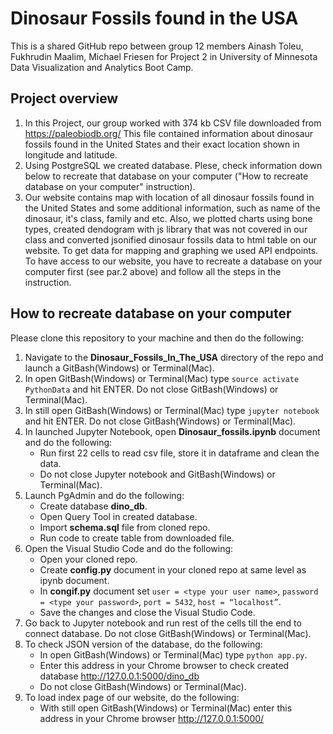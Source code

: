 # Dinosaur Fossils found in the USA
This is a shared GitHub repo between group 12 members Ainash Toleu, Fukhrudin Maalim, Michael Friesen for Project 2 in University of Minnesota Data Visualization and Analytics Boot Camp.

## Project overview
1. In this Project, our group worked with 374 kb CSV file downloaded from https://paleobiodb.org/ This file contained information about dinosaur fossils found in the United States and their exact location shown in longitude and latitude.
1. Using PostgreSQL we created database. Plese, check information down below to recreate that database on your computer ("How to recreate database on your computer" instruction).
1.  Our website contains map with location of all dinosaur fossils found in the United States and some additional information, such as name of the dinosaur, it's class, family and etc. Also, we plotted charts using bone types, created dendogram with js library that was not covered in our class and converted jsonified dinosaur fossils data to html table on our website. To get data for mapping and graphing we used API endpoints. To have access to our website, you have to recreate a database on your computer first (see par.2 above) and follow all the steps in the instruction.

## How to recreate database on your computer

Please clone this repository to your machine and then do the following:
1. Navigate to the **Dinosaur_Fossils_In_The_USA** directory of the repo and launch a GitBash(Windows) or Terminal(Mac).
1.  In open GitBash(Windows) or Terminal(Mac) type `source activate PythonData` and hit ENTER. Do not close GitBash(Windows) or Terminal(Mac).
1. In still open GitBash(Windows) or Terminal(Mac) type `jupyter notebook` and hit ENTER. Do not close GitBash(Windows) or Terminal(Mac).
1. In launched Jupyter Notebook, open **Dinosaur_fossils.ipynb** document and do the following:
    * Run first 22 cells to read csv file, store it in dataframe and clean the data. 
    * Do not close Jupyter notebook and GitBash(Windows) or Terminal(Mac).
1. Launch PgAdmin and do the following:
    * Create database **dino_db**.
    * Open Query Tool in created database.
    * Import **schema.sql** file from cloned repo.
    * Run code to create table from downloaded file.
1. Open the Visual Studio Code and do the following:
    * Open your cloned repo.
    * Create **config.py** document in your cloned repo at same level as ipynb document. 
    * In **congif.py** document set `user = <type your user name>`, `password = <type your password>`, `port = 5432`, `host = “localhost”`.
    * Save the changes and close the Visual Studio Code.
1. Go back to Jupyter notebook and run rest of the cells till the end to connect database. Do not close GitBash(Windows) or Terminal(Mac).
1. To check JSON version of the database, do the following:
	* In open GitBash(Windows) or Terminal(Mac) type `python app.py`.
	* Enter this address in your Chrome browser to check created database http://127.0.0.1:5000/dino_db
    * Do not close GitBash(Windows) or Terminal(Mac).
1. To load index page of our website, do the following:
    * With still open GitBash(Windows) or Terminal(Mac) enter this address in your Chrome browser http://127.0.0.1:5000/
   

